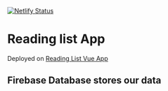 [![Netlify Status](https://api.netlify.com/api/v1/badges/9cc9e670-2b76-427d-a77b-bd1a108b6859/deploy-status)](https://app.netlify.com/sites/reading-list-vue/deploys)

# Reading list App

Deployed on [Reading List Vue App](https://reading-list-vue.netlify.app/)

## Firebase Database stores our data 